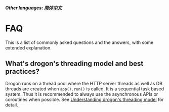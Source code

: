 ##### Other languages: [简体中文](/CHN/CHN-FAQ)

# FAQ

This is a list of commonly asked questions and the answers, with some extended explanation.

## What's drogon's threading model and best practices?

Drogon runs on a thread pool where the HTTP server threads as well as DB threads are created when `app().run()` is called. It is a sequential task based system. Thus it is recommended to always use the asynchronous APIs or coroutines when possible. See [Understanding drogon's threading model](/ENG//ENG/ENG-FAQ-1-Understanding-drogon-threading-model) for detail.
